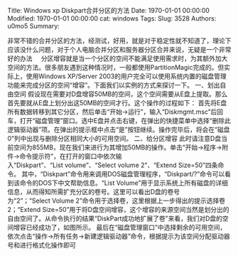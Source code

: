 Title: Windows xp Diskpart合并分区的方法
Date: 1970-01-01 00:00:00
Modified: 1970-01-01 00:00:00
cat: windows
Tags: 
Slug: 3528
Authors: u0mo5 
Summary: 

非常不错的合并分区的方法，经测试，好用，就是对于稳定性就不知道了，理论下应该没什么问题，对于个人电脑合并分区和服务器分区合并来说，无疑是一个非常好的办法
 
 
分区增容就是当一个分区的空间不能满足使用需求时，为其额外加大空间的方法。很多朋友遇到这种情况时，一般都使用PartitionMagic完成的。但实际上，使用Windows XP/Server 2003的用户完全可以使用系统内置的磁盘管理功能来完成分区的空间“增容”。下面我们以实例的方式来探讨一下。 一、划出自由空间 假设现在需要对D盘增容50MB的空间，这个空间需要从E盘上提取。那么首先要就从E盘上划分出这50MB的空间才行。这个操作的过程如下： 首先将E盘所有数据转移到其它分区，然后单击“开始→运行”，输入“Diskmgmt.msc”后回车，打开“磁盘管理”窗口。选中E盘并点击右键，在弹出的快捷菜单中选择“删除此逻辑驱动器”项。在弹出的提示框中点击“是”按钮继续。操作完毕后，将会在“磁盘0”列中出现与删除分区相同大小的可用空间。 二、给分区增容 此时请注意D盘当前空间为855MB，现在我们来进行为其增加50MB的操作。单击“开始→程序→附件→命令提示符”，在打开的窗口中依次输入“Diskpart”、“List volume”、“Select volume 2”、“Extend Size=50”四条命令。 其中，“Diskpart”命令用来调用DOS磁盘管理程序，“Diskpart/?”命令可以看到该命令的DOS下中文帮助信息。“List Volume”用于显示系统上所有磁盘的详细信息，从而得知所需扩充分区的卷号。这里可以看出D盘的卷号为“2”；“Select Volume 2”命令用于选择卷，这里根据上一步得出的提示选择卷2；“Extend Size=50”用于将D盘空间增容，这个增容的来源空间当然是划分出的自由空间了。从命令执行的结果“DiskPart成功地扩展了卷”来看，我们对D盘的空间增容已经成功了，如图所示。 最后在“磁盘管理窗口”中选择剩余的可用空间，依次点击“操作→所有任务→新建逻辑驱动器”命令，根据提示为该空间分配驱动器号和进行格式化操作即可
